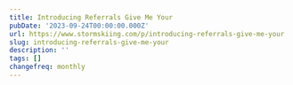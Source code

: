 ```yaml
---
title: Introducing Referrals Give Me Your
pubDate: '2023-09-24T00:00:00.000Z'
url: https://www.stormskiing.com/p/introducing-referrals-give-me-your
slug: introducing-referrals-give-me-your
description: ''
tags: []
changefreq: monthly
---
```


<!-- Add post content below -->
